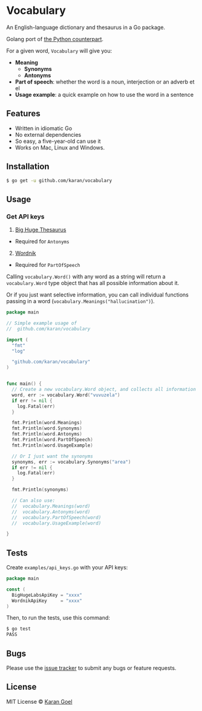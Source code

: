 # Vocabulary

An English-language dictionary and thesaurus in a Go package.

Golang port of [the Python counterpart](https://github.com/prodicus/vocabulary/).

For a given word, `Vocabulary` will give you:

* **Meaning**
  * **Synonyms**
  * **Antonyms**
* **Part of speech**: whether the word is a noun, interjection or an adverb et el
* **Usage example**: a quick example on how to use the word in a sentence

## Features

* Written in idiomatic Go
* No external dependencies
* So easy, a five-year-old can use it
* Works on Mac, Linux and Windows.

## Installation

```bash
$ go get -u github.com/karan/vocabulary
```

## Usage

### Get API keys

1. [Big Huge Thesaurus](http://words.bighugelabs.com/getkey.php)
  * Required for `Antonyms`
2. [Wordnik](http://developer.wordnik.com/)
  * Required for `PartOfSpeech`

Calling `vocabulary.Word()` with any word as a string will return a `vocabulary.Word` type object that has all possible information about it.

Or if you just want selective information, you can call individual functions passing in a word (`vocabulary.Meanings("hallucination")`).

```go
package main

// Simple example usage of
//  github.com/karan/vocabulary

import (
  "fmt"
  "log"

  "github.com/karan/vocabulary"
)


func main() {
  // Create a new vocabulary.Word object, and collects all information it can.
  word, err := vocabulary.Word("vuvuzela")
  if err != nil {
    log.Fatal(err)
  }

  fmt.Println(word.Meanings)
  fmt.Println(word.Synonyms)
  fmt.Println(word.Antonyms)
  fmt.Println(word.PartOfSpeech)
  fmt.Println(word.UsageExample)

  // Or I just want the synonyms
  synonyms, err := vocabulary.Synonyms("area")
  if err != nil {
    log.Fatal(err)
  }

  fmt.Println(synonyms)

  // Can also use:
  //  vocabulary.Meanings(word)
  //  vocabulary.Antonyms(word)
  //  vocabulary.PartOfSpeech(word)
  //  vocabulary.UsageExample(word)

}
```

## Tests

Create `examples/api_keys.go` with your API keys:

```go
package main

const (
  BigHugeLabsApiKey = "xxxx"
  WordnikApiKey     = "xxxx"
)

```

Then, to run the tests, use this command:

```bash
$ go test
PASS
```

## Bugs

Please use the [issue tracker](https://github.com/karan/vocabulary/issues) to submit any bugs or feature requests.

## License

MIT License © [Karan Goel](https://twitter.com/karangoel)
